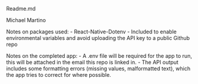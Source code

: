 Readme.md

Michael Martino

Notes on packages used:
    -   React-Native-Dotenv
        - Included to enable environmental variables and avoid uploading the API key to a public Github repo

Notes on the completed app:
    -   A .env file will be required for the app to run, this will be attached in the email this repo is linked in.
    -   The API output includes some formatting errors (missing values, malformatted text), which the app tries to correct for where possible.
